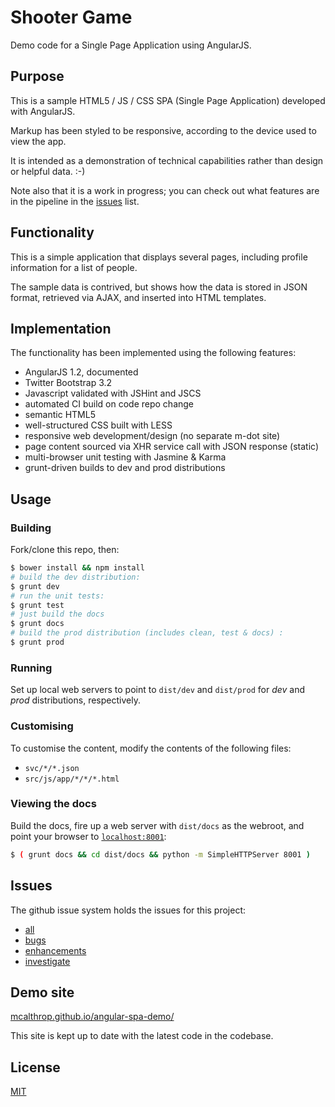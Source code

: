 Shooter Game
================

Demo code for a Single Page Application using AngularJS.

## Purpose

This is a sample HTML5 / JS / CSS SPA (Single Page Application) developed with AngularJS.

Markup has been styled to be responsive, according to the device used to view the app.

It is intended as a demonstration of technical capabilities rather than design or helpful data. :-)

Note also that it is a work in progress; you can check out what features are in the pipeline in the [issues](#issues) list.

## Functionality

This is a simple application that displays several pages, including profile information for a list of people.

The sample data is contrived, but shows how the data is stored in JSON format, retrieved via AJAX,
and inserted into HTML templates.

## Implementation

The functionality has been implemented using the following features:

* AngularJS 1.2, documented
* Twitter Bootstrap 3.2
* Javascript validated with JSHint and JSCS
* automated CI build on code repo change
* semantic HTML5
* well-structured CSS built with LESS
* responsive web development/design (no separate m-dot site)
* page content sourced via XHR service call with JSON response (static)
* multi-browser unit testing with Jasmine & Karma
* grunt-driven builds to dev and prod distributions

## Usage

### Building

Fork/clone this repo, then:

``` sh
$ bower install && npm install
# build the dev distribution:
$ grunt dev
# run the unit tests:
$ grunt test
# just build the docs
$ grunt docs
# build the prod distribution (includes clean, test & docs) :
$ grunt prod
```

### Running

Set up local web servers to point to `dist/dev` and `dist/prod` for _dev_ and _prod_ distributions, respectively.

### Customising

To customise the content, modify the contents of the following files:

* `svc/*/*.json`
* `src/js/app/*/*/*.html`

### Viewing the docs

Build the docs, fire up a web server with `dist/docs` as the webroot, and point your browser to [`localhost:8001`](http://localhost:8001):

``` sh
$ ( grunt docs && cd dist/docs && python -m SimpleHTTPServer 8001 )
```

## Issues

The github issue system holds the issues for this project:

* [all](https://github.com/mcalthrop/angular-spa-demo/issues)
* [bugs](https://github.com/mcalthrop/angular-spa-demo/labels/bug)
* [enhancements](https://github.com/mcalthrop/angular-spa-demo/labels/enhancement)
* [investigate](https://github.com/mcalthrop/angular-spa-demo/labels/investigate)

## Demo site

[mcalthrop.github.io/angular-spa-demo/](http://mcalthrop.github.io/angular-spa-demo/)

This site is kept up to date with the latest code in the codebase.

## License

[MIT](LICENSE)
